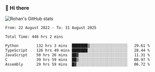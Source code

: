 ### 👋 Hi there 

<!--
**rohznmdev/rohznmdev** is a ✨ _special_ ✨ repository because its `README.md` (this file) appears on your GitHub profile.

Here are some ideas to get you started:

- 🔭 I’m currently working on ...
- 🌱 I’m currently learning Ruby and Ruby on Rails
- 👯 I’m looking to collaborate on ...
- 🤔 I’m looking for help with ...
- 💬 Ask me about ...
- 📫 How to reach me: ...
- 😄 Pronouns: ...
- ⚡ Fun fact: ...
-->
![Rohan's GitHub stats](https://github-readme-stats.vercel.app/api?username=rohznmdev&theme=dark&show_icons=true)

<!--START_SECTION:waka-->

```txt
From: 22 August 2022 - To: 31 August 2025

Total Time: 446 hrs 2 mins

Python        132 hrs 3 mins  ███████▒░░░░░░░░░░░░░░░░░   29.61 %
TypeScript    126 hrs 49 mins ███████░░░░░░░░░░░░░░░░░░   28.44 %
JavaScript    50 hrs 26 mins  ██▓░░░░░░░░░░░░░░░░░░░░░░   11.31 %
C             39 hrs 59 mins  ██▒░░░░░░░░░░░░░░░░░░░░░░   08.97 %
Assembly      29 hrs 59 mins  █▓░░░░░░░░░░░░░░░░░░░░░░░   06.72 %
```

<!--END_SECTION:waka-->
